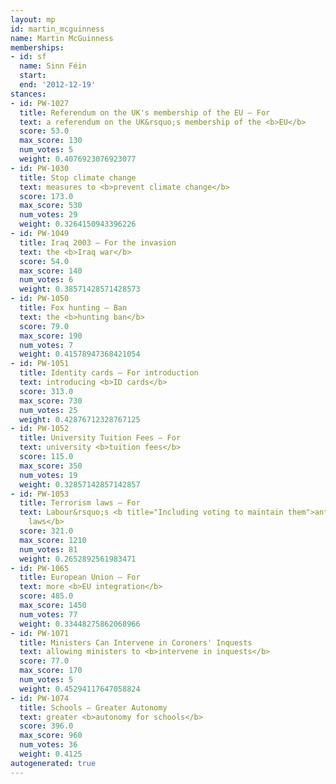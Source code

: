 ```yaml
---
layout: mp
id: martin_mcguinness
name: Martin McGuinness
memberships:
- id: sf
  name: Sinn Féin
  start: 
  end: '2012-12-19'
stances:
- id: PW-1027
  title: Referendum on the UK's membership of the EU — For
  text: a referendum on the UK&rsquo;s membership of the <b>EU</b>
  score: 53.0
  max_score: 130
  num_votes: 5
  weight: 0.4076923076923077
- id: PW-1030
  title: Stop climate change
  text: measures to <b>prevent climate change</b>
  score: 173.0
  max_score: 530
  num_votes: 29
  weight: 0.3264150943396226
- id: PW-1049
  title: Iraq 2003 — For the invasion
  text: the <b>Iraq war</b>
  score: 54.0
  max_score: 140
  num_votes: 6
  weight: 0.38571428571428573
- id: PW-1050
  title: Fox hunting — Ban
  text: the <b>hunting ban</b>
  score: 79.0
  max_score: 190
  num_votes: 7
  weight: 0.41578947368421054
- id: PW-1051
  title: Identity cards — For introduction
  text: introducing <b>ID cards</b>
  score: 313.0
  max_score: 730
  num_votes: 25
  weight: 0.42876712328767125
- id: PW-1052
  title: University Tuition Fees — For
  text: university <b>tuition fees</b>
  score: 115.0
  max_score: 350
  num_votes: 19
  weight: 0.32857142857142857
- id: PW-1053
  title: Terrorism laws — For
  text: Labour&rsquo;s <b title="Including voting to maintain them">anti-terrorism
    laws</b>
  score: 321.0
  max_score: 1210
  num_votes: 81
  weight: 0.2652892561983471
- id: PW-1065
  title: European Union — For
  text: more <b>EU integration</b>
  score: 485.0
  max_score: 1450
  num_votes: 77
  weight: 0.33448275862068966
- id: PW-1071
  title: Ministers Can Intervene in Coroners' Inquests
  text: allowing ministers to <b>intervene in inquests</b>
  score: 77.0
  max_score: 170
  num_votes: 5
  weight: 0.45294117647058824
- id: PW-1074
  title: Schools — Greater Autonomy
  text: greater <b>autonomy for schools</b>
  score: 396.0
  max_score: 960
  num_votes: 36
  weight: 0.4125
autogenerated: true
---
```

